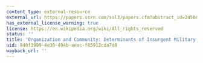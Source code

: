```yaml
---
content_type: external-resource
external_url: https://papers.ssrn.com/sol3/papers.cfm?abstract_id=2450654
has_external_license_warning: true
license: https://en.wikipedia.org/wiki/All_rights_reserved
status: ''
title: 'Organization and Community: Determinants of Insurgent Military Effectiveness'
uid: 840f3999-4e30-494b-aeac-f85912cda7d8
wayback_url: ''
---
```

